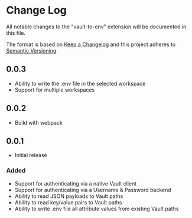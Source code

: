 # Change Log

All notable changes to the "vault-to-env" extension will be documented in this file.

The format is based on [Keep a Changelog](http://keepachangelog.com/en/1.0.0/) and this project adheres to [Semantic Versioning](http://semver.org/spec/v2.0.0.html).

## 0.0.3

- Ability to write the .env file in the selected workspace
- Support for multiple workspaces

## 0.0.2

- Build with webpack

## 0.0.1

- Initial release

### Added
- Support for authenticating via a native Vault client
- Support for authenticating via a Username & Password backend
- Ability to read JSON payloads to Vault paths
- Ability to read key/value pairs to Vault paths
- Ability to write .env file all attribute values from existing Vault paths